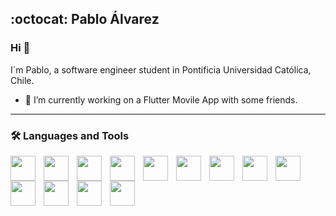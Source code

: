 ## :octocat: Pablo Álvarez
### Hi 👋
I´m Pablo, a software engineer student in Pontificia Universidad Católica, Chile.

- 🔭 I’m currently working on a Flutter Movile App with some friends.

---

### 🛠️ Languages and Tools


<!--
https://devicon.dev/ pagina para buscar logos
-->


<img align="left" width= "40px" style="padding-right:10px" src="https://cdn.jsdelivr.net/gh/devicons/devicon/icons/git/git-original.svg" />
<img align="left" width= "40px" style="padding-right:10px" src="https://cdn.jsdelivr.net/gh/devicons/devicon/icons/github/github-original.svg" />
<img align="left" width= "40px" style="padding-right:10px" src="https://cdn.jsdelivr.net/gh/devicons/devicon/icons/html5/html5-original-wordmark.svg" />
<img align="left" width= "40px" style="padding-right:10px" src="https://cdn.jsdelivr.net/gh/devicons/devicon/icons/css3/css3-original-wordmark.svg" />
<img align="left" width= "40px" style="padding-right:10px" src="https://cdn.jsdelivr.net/gh/devicons/devicon/icons/python/python-original.svg" />
<img align="left" width= "40px" style="padding-right:10px" src="https://cdn.jsdelivr.net/gh/devicons/devicon/icons/javascript/javascript-original.svg" />
<img align="left" width= "40px" style="padding-right:10px" src="https://cdn.jsdelivr.net/gh/devicons/devicon/icons/dart/dart-original.svg" />
<img align="left" width= "40px" style="padding-right:10px" src="https://cdn.jsdelivr.net/gh/devicons/devicon/icons/nodejs/nodejs-original-wordmark.svg" />
<img align="left" width= "40px" style="padding-right:10px" src="https://cdn.jsdelivr.net/gh/devicons/devicon/icons/react/react-original.svg" />
<img align="left" width= "40px" style="padding-right:10px" src="https://cdn.jsdelivr.net/gh/devicons/devicon/icons/flutter/flutter-original.svg" />
<img align="left" width= "40px" style="padding-right:10px" src="https://cdn.jsdelivr.net/gh/devicons/devicon/icons/ruby/ruby-original.svg" />
<img align="left" width= "40px" style="padding-right:10px" src="https://cdn.jsdelivr.net/gh/devicons/devicon/icons/rails/rails-plain-wordmark.svg" />
<img align="left" width= "40px" style="padding-right:10px" src="https://cdn.jsdelivr.net/gh/devicons/devicon/icons/postgresql/postgresql-original.svg" />






<!--
**pablo4lvarez/pablo4lvarez** is a ✨ _special_ ✨ repository because its `README.md` (this file) appears on your GitHub profile.

Here are some ideas to get you started:

- 🔭 I’m currently working on ...
- 🌱 I’m currently learning ...
- 👯 I’m looking to collaborate on ...
- 🤔 I’m looking for help with ...
- 💬 Ask me about ...
- 📫 How to reach me: ...
- 😄 Pronouns: ...
- ⚡ Fun fact: ...
-->
